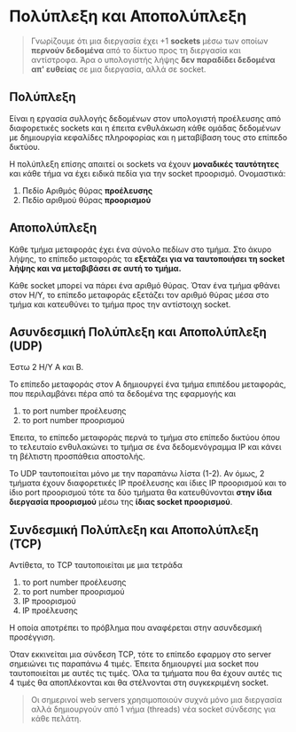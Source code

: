 # Πολύπλεξη και Αποπολύπλεξη

> Γνωρίζουμε ότι μια διεργασία έχει +1 **sockets** μέσω των οποίων **περνούν δεδομένα** από το δίκτυο προς τη διεργασία και αντίστροφα. Άρα ο υπολογιστής λήψης **δεν παραδίδει δεδομένα απ' ευθείας** σε μια διεργασία, αλλά σε socket. 

## Πολύπλεξη
Είναι η εργασία συλλογής δεδομένων στον υπολογιστή προέλευσης από διαφορετικές sockets και η έπειτα ενθυλάκωση κάθε ομάδας δεδομένων με δημιουργία κεφαλίδες πληροφορίας και η μεταβίβαση τους στο επίπεδο δικτύου.

Η πολύπλεξη επίσης απαιτεί οι sockets να έχουν **μοναδικές ταυτότητες** και κάθε τήμα να έχει ειδικά πεδία για την socket προορισμό. Ονομαστικά:
1. Πεδίο Αριθμός θύρας **προέλευσης**
2. Πεδίο αριθμού θύρας **προορισμού**

## Αποπολύπλεξη 
Κάθε τμήμα μεταφοράς έχει ένα σύνολο πεδίων στο τμήμα. Στο άκυρο λήψης, το επίπεδο μεταφοράς τα **εξετάζει για να ταυτοποιήσει τη socket λήψης και να μεταβιβάσει σε αυτή το τμήμα.**

Κάθε socket μπορεί να πάρει ένα αριθμό θύρας. Όταν ένα τμήμα φθάνει στον Η/Υ, το επίπεδο μεταφοράς εξετάζει τον αριθμό θύρας μέσα στο τμήμα και κατευθύνει το τμήμα προς την αντίστοιχη socket.

## Ασυνδεσμική Πολύπλεξη και Αποπολύπλεξη (UDP)

Έστω 2 Η/Υ Α και Β.

Το επίπεδο μεταφοράς στον Α δημιουργεί ένα τμήμα επιπέδου μεταφοράς, που περιλαμβάνει πέρα από τα δεδομένα της εφαρμογής και
1. το port number προέλευσης
2. το port number προορισμού

Έπειτα, το επίπεδο μεταφοράς περνά το τμήμα στο επίπεδο δικτύου όπου το τελευταίο ενθυλακώνει το τμήμα σε ένα δεδομενόγραμμα IP και κάνει τη βέλτιστη προσπάθεια αποστολής.

Το UDP ταυτοποιείται μόνο με την παραπάνω λίστα (1-2). Αν όμως, 2 τμήματα έχουν διαφορετικές IP προέλευσης και ίδιες IP προορισμού και το ίδιο port  προορισμού τότε τα δύο τμήματα θα κατευθύνονται **στην ίδια διεργασία προορισμού** μέσω της **ίδιας socket προορισμού**.

## Συνδεσμική Πολύπλεξη και Αποπολύπλεξη (TCP)

Αντίθετα, το TCP ταυτοποιείται με μια τετράδα

1. το port number προέλευσης
2. το port number προορισμού
3. IP προορισμού
4. IP προέλευσης

Η οποία αποτρέπει το πρόβλημα που αναφέρεται στην ασυνδεσμική προσέγγιση. 

Όταν εκκινείται μια σύνδεση TCP, τότε το επίπεδο εφαρμογ στο server σημειώνει τις παραπάνω 4 τιμές. Έπειτα δημιουργεί μια socket που ταυτοποιείται με αυτές τις τιμές. Όλα τα τμήματα που θα έχουν αυτές τις 4 τιμές θα αποπλέκονται και θα στέλνονται στη συγκεκριμένη socket.

> Οι σημερινοί web servers χρησιμοποιούν συχνά μόνο μια διεργασία αλλά δημιουργούν από 1 νήμα (threads) νέα socket σύνδεσης για κάθε πελάτη.